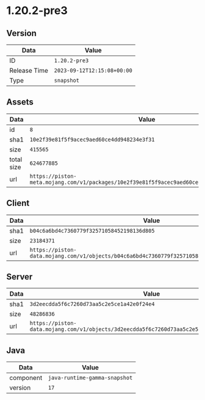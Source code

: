 # 1.20.2-pre3

## Version

|**Data**        | **Value**                 |
|----------------|-------------------------|
| ID   | ```1.20.2-pre3```   |
| Release Time   | ```2023-09-12T12:15:08+00:00```   |
| Type   | ```snapshot```   |

## Assets

|**Data**        | **Value**                 |
|----------------|-------------------------|
| id   | ```8```   |
| sha1   | ```10e2f39e81f5f9acec9aed60ce4dd948234e3f31```   |
| size   | ```415565```   |
| total size  | ```624677885```  |
| url       | ```https://piston-meta.mojang.com/v1/packages/10e2f39e81f5f9acec9aed60ce4dd948234e3f31/8.json``` |

## Client

|**Data**        | **Value**                 |
|----------------|-------------------------|
| sha1   | ```b04c6a6bd4c7360779f32571058452198136d805```   |
| size   | ```23184371```   |
| url       | ```https://piston-data.mojang.com/v1/objects/b04c6a6bd4c7360779f32571058452198136d805/client.jar``` |

## Server

|**Data**        | **Value**                 |
|----------------|-------------------------|
| sha1   | ```3d2eecdda5f6c7260d73aa5c2e5ce1a42e0f24e4```   |
| size   | ```48286836```   |
| url       | ```https://piston-data.mojang.com/v1/objects/3d2eecdda5f6c7260d73aa5c2e5ce1a42e0f24e4/server.jar``` |

## Java

|**Data**        | **Value**                 |
|----------------|-------------------------|
| component   | ```java-runtime-gamma-snapshot```   |
| version   | ```17```   |